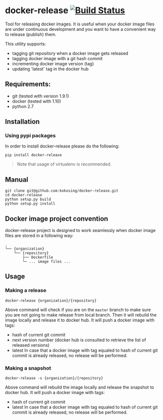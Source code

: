 # docker-release [![Build Status](https://travis-ci.org/kokosing/docker-release.svg?branch=master)](https://travis-ci.org/kokosing/docker-release.svg?branch=master)

Tool for releasing docker images. It is useful when your docker image files are under continuous development and you want to have a convenient way to release (publish) them.

This utility supports:
 - tagging git repository when a docker image gets released
 - tagging docker image with a git hash commit
 - incrementing docker image version (tag)
 - updating 'latest' tag in the docker hub

## Requirements:

-  git (tested with version 1.9.1)
-  docker (tested with 1.10)
-  python 2.7

## Installation

### Using pypi packages

In order to install docker-release please do the following:

    pip install docker-release

> Note that usage of virtualenv is recommended.
  
## Manual

    git clone git@github.com:kokosing/docker-release.git
    cd docker-release
    python setup.py build
    python setup.py install
  
## Docker image project convention

docker-release project is designed to work seamlessly when docker image files are stored in a following way:

```
.
└── {organization}
    └── {repository}
        ├── Dockerfile
        └─ ... image files ...
```

## Usage

### Making a release

```
docker-release {organization}/{repository}
```

Above command will check if you are on the `master` branch to make sure you are not going to make release from local branch. Then it will rebuild the image locally and release it to docker hub. It will push a docker image with tags:
 - hash of current git commit 
 - next version number (docker hub is consulted to retrieve the list of released versions)
 - latest
In case that a docker image with tag equaled to hash of current git commit is already released, no release will be performed.


### Making a snapshot

```
docker-release -s {organization}/{repository}
```

Above command will rebuild the image locally and release the snapshot to docker hub. It will push a docker image with tags:
 - hash of current git commit 
 - latest
In case that a docker image with tag equaled to hash of current git commit is already released, no release will be performed.
